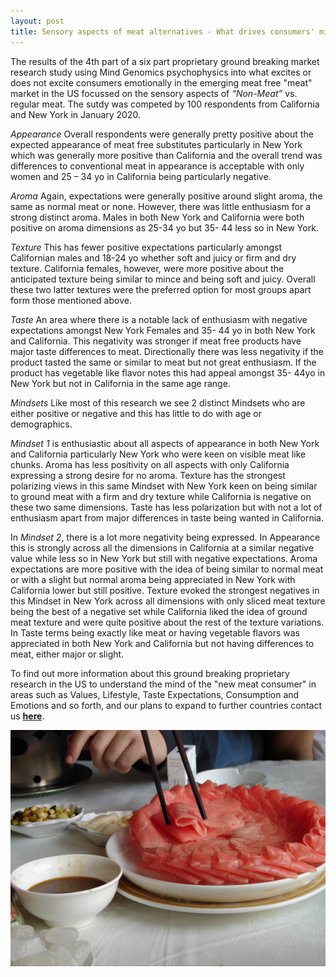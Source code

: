 ```yaml
---
layout: post
title: Sensory aspects of meat alternatives - What drives consumers' minds?
---
```

The results of the 4th part of a six part proprietary ground breaking market research study using Mind Genomics psychophysics 
into what excites or does not excite consumers emotionally in the emerging meat free "meat" market in the US focussed on the 
sensory aspects of *“Non-Meat”* vs. regular meat. 
The sutdy was competed by 100 respondents from California and New York in January 2020.

*Appearance*
Overall respondents were generally pretty positive about the expected appearance of meat free substitutes particularly in New York which 
was generally more positive than California and the overall trend was differences to conventional meat in appearance is acceptable with only 
women and 25 – 34 yo in California being particularly negative.

*Aroma*
Again, expectations were generally positive around slight aroma, the same as normal meat or none. However, there was little enthusiasm for a 
strong distinct aroma. Males in both New York and California were both positive on aroma dimensions as 25-34 yo but 35- 44 less so in New York.

*Texture*
This has fewer positive expectations particularly amongst Californian males and 18-24 yo whether soft and juicy or firm and dry texture. California 
females, however, were more positive about the anticipated texture being similar to mince and being soft and juicy. Overall these two latter textures 
were the preferred option for most groups apart form those mentioned above.

*Taste*
An area where there is a notable lack of enthusiasm with negative expectations amongst New York Females and 35- 44 yo in both New York and California. 
This negativity was stronger if meat free products have major taste differences to meat. Directionally there was less negativity if the product tasted 
the same or similar to meat but not great enthusiasm. If the product has vegetable like flavor notes this had appeal amongst 35- 44yo in New York 
but not in California in the same age range.

*Mindsets*
Like most of this research we see 2 distinct Mindsets who are either positive or negative and this has little to do with age or demographics.

*Mindset 1* is enthusiastic about all aspects of appearance in both New York and California particularly New York who were keen on visible meat 
like chunks. Aroma has less positivity on all aspects with only California expressing a strong desire for no aroma. Texture has the strongest 
polarizing views in this same Mindset with New York keen on being similar to ground meat with a firm and dry texture while California is negative 
on these two same dimensions. Taste has less polarization but with not a lot of enthusiasm apart from major differences in taste being wanted in 
California. 

In *Mindset 2*, there is a lot more negativity being expressed. In Appearance this is strongly across all the dimensions in California at a similar 
negative value while less so in New York but still with negative expectations. Aroma expectations are more positive with the idea of being similar to 
normal meat or with a slight but normal aroma being appreciated in New York with California lower but still positive. Texture evoked the strongest 
negatives in this Mindset in New York across all dimensions  with only sliced meat texture being the best of a negative set while California liked 
the idea of ground meat texture and were quite positive about the rest of the texture variations. In Taste terms being exactly like meat or having 
vegetable flavors was appreciated in both New York and California but not having differences to meat, either major or slight.

To find out more information about this ground breaking proprietary research in the US to understand the mind of the "new meat consumer"
in areas such as Values, Lifestyle, Taste Expectations, Consumption and Emotions and so forth, and our plans to expand to further countries 
contact us **[here](http://meatfreeresearch.com/contact/ "Contact Us")**.

<p align="center">
  <img src="/img/sensory.jpg">
</p>


